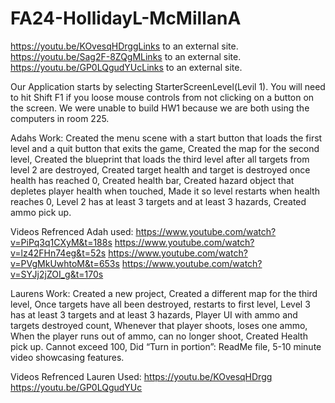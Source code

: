 # FA24-HollidayL-McMillanA
https://youtu.be/KOvesqHDrggLinks to an external site.
https://youtu.be/Sag2F-8ZQgMLinks to an external site.
https://youtu.be/GP0LQgudYUcLinks to an external site.

Our Application starts by selecting StarterScreenLevel(Levil 1). You will need to hit Shift F1 if you loose mouse controls from not clicking on a button on the screen. We were unable to build HW1 because we are both using the computers in room 225. 

Adahs Work:
Created the menu scene with a start button that loads the first level and a quit button that exits the game, 
Created the map for the second level, 
Created the blueprint that loads the third level after all targets from level 2 are destroyed, 
Created target health and target is destroyed once health has reached 0, 
Created health bar, 
Created hazard object that depletes player health when touched, 
Made it so level restarts when health reaches 0, 
Level 2 has at least 3 targets and at least 3 hazards, 
Created ammo pick up.

Videos Refrenced Adah used:
https://www.youtube.com/watch?v=PiPq3q1CXyM&t=188s
https://www.youtube.com/watch?v=lz42FHn74eg&t=52s
https://www.youtube.com/watch?v=PVgMkUwhtoM&t=653s
https://www.youtube.com/watch?v=SYJj2jZOI_g&t=170s

Laurens Work:
Created a new project, 
Created a different map for the third level, 
Once targets have all been destroyed, restarts to first level, 
Level 3 has at least 3 targets and at least 3 hazards, 
Player UI with ammo and targets destroyed count, 
Whenever that player shoots, loses one ammo, 
When the player runs out of ammo, can no longer shoot, 
Created Health pick up. Cannot exceed 100, 
Did “Turn in portion”: ReadMe file, 5-10 minute video showcasing features.

Videos Refrenced Lauren Used:
https://youtu.be/KOvesqHDrgg 
https://youtu.be/GP0LQgudYUc 
